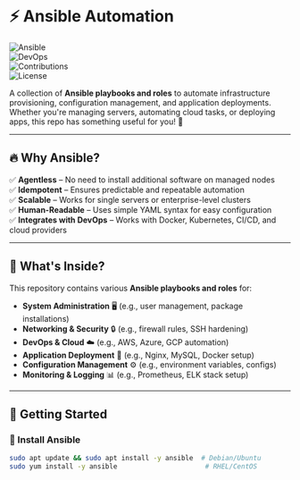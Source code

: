 # ⚡ Ansible Automation  

![Ansible](https://img.shields.io/badge/Ansible-Automation-blue?style=flat&logo=ansible)  
![DevOps](https://img.shields.io/badge/DevOps-Infrastructure-green?style=flat)  
![Contributions](https://img.shields.io/badge/Contributions-Welcome-brightgreen)  
![License](https://img.shields.io/github/license/yourusername/ansible-automation)  

A collection of **Ansible playbooks and roles** to automate infrastructure provisioning, configuration management, and application deployments. Whether you're managing servers, automating cloud tasks, or deploying apps, this repo has something useful for you! 🚀  

---

## 🔥 Why Ansible?  

✅ **Agentless** – No need to install additional software on managed nodes  
✅ **Idempotent** – Ensures predictable and repeatable automation  
✅ **Scalable** – Works for single servers or enterprise-level clusters  
✅ **Human-Readable** – Uses simple YAML syntax for easy configuration  
✅ **Integrates with DevOps** – Works with Docker, Kubernetes, CI/CD, and cloud providers  

---

## 📂 What's Inside?  

This repository contains various **Ansible playbooks and roles** for:  

- **System Administration** 🖥️ (e.g., user management, package installations)  
- **Networking & Security** 🔒 (e.g., firewall rules, SSH hardening)  
- **DevOps & Cloud** ☁️ (e.g., AWS, Azure, GCP automation)  
- **Application Deployment** 🚀 (e.g., Nginx, MySQL, Docker setup)  
- **Configuration Management** ⚙️ (e.g., environment variables, configs)  
- **Monitoring & Logging** 📊 (e.g., Prometheus, ELK stack setup)  

---

## 🚀 Getting Started  

### **🔹 Install Ansible**  
```bash
sudo apt update && sudo apt install -y ansible  # Debian/Ubuntu
sudo yum install -y ansible                      # RHEL/CentOS
